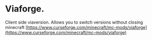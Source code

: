 # Viaforge.

Client side viaversion. Allows you to switch versions without closing minecraft [https://www.curseforge.com/minecraft/mc-mods/viaforge](https://www.curseforge.com/minecraft/mc-mods/viaforge)

